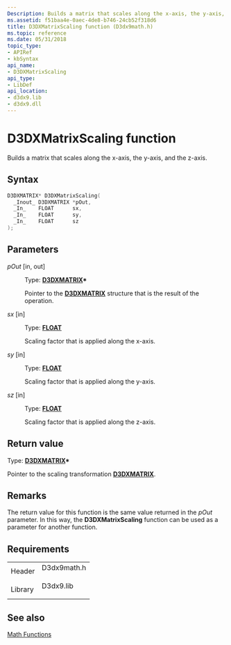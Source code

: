 ```yaml
---
Description: Builds a matrix that scales along the x-axis, the y-axis, and the z-axis.
ms.assetid: f51baa4e-0aec-4de8-b746-24cb52f318d6
title: D3DXMatrixScaling function (D3dx9math.h)
ms.topic: reference
ms.date: 05/31/2018
topic_type: 
- APIRef
- kbSyntax
api_name: 
- D3DXMatrixScaling
api_type: 
- LibDef
api_location: 
- d3dx9.lib
- d3dx9.dll
---
```


# D3DXMatrixScaling function

Builds a matrix that scales along the x-axis, the y-axis, and the z-axis.

## Syntax


```C++
D3DXMATRIX* D3DXMatrixScaling(
  _Inout_ D3DXMATRIX *pOut,
  _In_    FLOAT      sx,
  _In_    FLOAT      sy,
  _In_    FLOAT      sz
);
```



## Parameters

<dl> <dt>

*pOut* \[in, out\]
</dt> <dd>

Type: **[**D3DXMATRIX**](d3dxmatrix.md)\***

Pointer to the [**D3DXMATRIX**](d3dxmatrix.md) structure that is the result of the operation.

</dd> <dt>

*sx* \[in\]
</dt> <dd>

Type: **[**FLOAT**](https://msdn.microsoft.com/library/Aa383751(v=VS.85).aspx)**

Scaling factor that is applied along the x-axis.

</dd> <dt>

*sy* \[in\]
</dt> <dd>

Type: **[**FLOAT**](https://msdn.microsoft.com/library/Aa383751(v=VS.85).aspx)**

Scaling factor that is applied along the y-axis.

</dd> <dt>

*sz* \[in\]
</dt> <dd>

Type: **[**FLOAT**](https://msdn.microsoft.com/library/Aa383751(v=VS.85).aspx)**

Scaling factor that is applied along the z-axis.

</dd> </dl>

## Return value

Type: **[**D3DXMATRIX**](d3dxmatrix.md)\***

Pointer to the scaling transformation [**D3DXMATRIX**](d3dxmatrix.md).

## Remarks

The return value for this function is the same value returned in the *pOut* parameter. In this way, the **D3DXMatrixScaling** function can be used as a parameter for another function.

## Requirements



|                    |                                                                                        |
|--------------------|----------------------------------------------------------------------------------------|
| Header<br/>  | <dl> <dt>D3dx9math.h</dt> </dl> |
| Library<br/> | <dl> <dt>D3dx9.lib</dt> </dl>   |



## See also

<dl> <dt>

[Math Functions](dx9-graphics-reference-d3dx-functions-math.md)
</dt> </dl>

 

 




